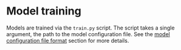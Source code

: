# Model training

Models are trained via the `train.py` script. The script takes a single argument, the path to the model configuration file. See the [model configuration file format](model_config.md) section for more details.

```bash
```
